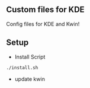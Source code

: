 ## Custom files for KDE
Config files for KDE and Kwin!

## Setup
- Install Script
```bash
./install.sh
```
- update kwin
